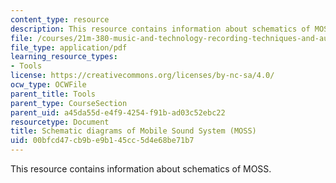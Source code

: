 ```yaml
---
content_type: resource
description: This resource contains information about schematics of MOSS.
file: /courses/21m-380-music-and-technology-recording-techniques-and-audio-production-fall-2016/00bfcd47cb9be9b145cc5d4e68be71b7_MIT21M_380F16_tools_moss.pdf
file_type: application/pdf
learning_resource_types:
- Tools
license: https://creativecommons.org/licenses/by-nc-sa/4.0/
ocw_type: OCWFile
parent_title: Tools
parent_type: CourseSection
parent_uid: a45da55d-e4f9-4254-f91b-ad03c52ebc22
resourcetype: Document
title: Schematic diagrams of Mobile Sound System (MOSS)
uid: 00bfcd47-cb9b-e9b1-45cc-5d4e68be71b7
---
```

This resource contains information about schematics of MOSS.